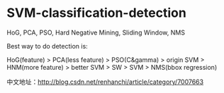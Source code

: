 # SVM-classification-detection
HoG, PCA, PSO, Hard Negative Mining, Sliding Window, NMS


Best way to do detection is:

HoG(feature) > PCA(less feature) > PSO(C&gamma) > origin SVM > HNM(more feature) > better SVM > SW > SVM > NMS(bbox regression)


中文地址：http://blog.csdn.net/renhanchi/article/category/7007663
